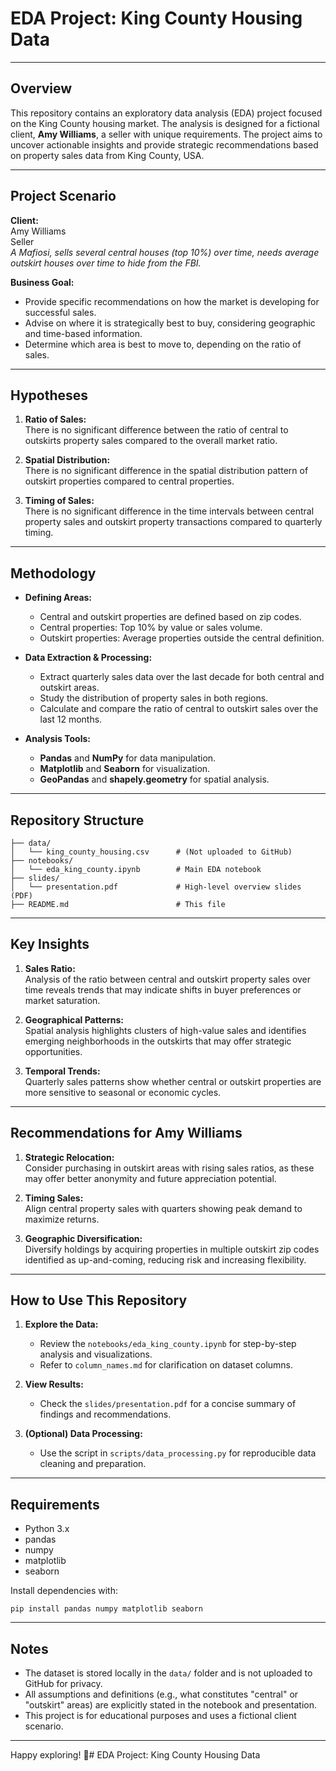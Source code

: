 # EDA Project: King County Housing Data

---

## Overview

This repository contains an exploratory data analysis (EDA) project focused on the King County housing market. The analysis is designed for a fictional client, **Amy Williams**, a seller with unique requirements. The project aims to uncover actionable insights and provide strategic recommendations based on property sales data from King County, USA.

---

## Project Scenario

**Client:**  
Amy Williams  
Seller  
_A Mafiosi, sells several central houses (top 10%) over time, needs average outskirt houses over time to hide from the FBI._

**Business Goal:**  
- Provide specific recommendations on how the market is developing for successful sales.
- Advise on where it is strategically best to buy, considering geographic and time-based information.
- Determine which area is best to move to, depending on the ratio of sales.

---

## Hypotheses

1. **Ratio of Sales:**  
   There is no significant difference between the ratio of central to outskirts property sales compared to the overall market ratio.

2. **Spatial Distribution:**  
   There is no significant difference in the spatial distribution pattern of outskirt properties compared to central properties.

3. **Timing of Sales:**  
   There is no significant difference in the time intervals between central property sales and outskirt property transactions compared to quarterly timing.

---

## Methodology

- **Defining Areas:**  
  - Central and outskirt properties are defined based on zip codes.
  - Central properties: Top 10% by value or sales volume.
  - Outskirt properties: Average properties outside the central definition.

- **Data Extraction & Processing:**  
  - Extract quarterly sales data over the last decade for both central and outskirt areas.
  - Study the distribution of property sales in both regions.
  - Calculate and compare the ratio of central to outskirt sales over the last 12 months.

- **Analysis Tools:**  
  - **Pandas** and **NumPy** for data manipulation.
  - **Matplotlib** and **Seaborn** for visualization.
  - **GeoPandas** and **shapely.geometry** for spatial analysis.

---

## Repository Structure

```
├── data/
│   └── king_county_housing.csv      # (Not uploaded to GitHub)
├── notebooks/
│   └── eda_king_county.ipynb        # Main EDA notebook
├── slides/
│   └── presentation.pdf             # High-level overview slides (PDF)
├── README.md                        # This file
```

---

## Key Insights

1. **Sales Ratio:**  
   Analysis of the ratio between central and outskirt property sales over time reveals trends that may indicate shifts in buyer preferences or market saturation.

2. **Geographical Patterns:**  
   Spatial analysis highlights clusters of high-value sales and identifies emerging neighborhoods in the outskirts that may offer strategic opportunities.

3. **Temporal Trends:**  
   Quarterly sales patterns show whether central or outskirt properties are more sensitive to seasonal or economic cycles.

---

## Recommendations for Amy Williams

1. **Strategic Relocation:**  
   Consider purchasing in outskirt areas with rising sales ratios, as these may offer better anonymity and future appreciation potential.

2. **Timing Sales:**  
   Align central property sales with quarters showing peak demand to maximize returns.

3. **Geographic Diversification:**  
   Diversify holdings by acquiring properties in multiple outskirt zip codes identified as up-and-coming, reducing risk and increasing flexibility.

---

## How to Use This Repository

1. **Explore the Data:**  
   - Review the `notebooks/eda_king_county.ipynb` for step-by-step analysis and visualizations.
   - Refer to `column_names.md` for clarification on dataset columns.

2. **View Results:**  
   - Check the `slides/presentation.pdf` for a concise summary of findings and recommendations.

3. **(Optional) Data Processing:**  
   - Use the script in `scripts/data_processing.py` for reproducible data cleaning and preparation.

---

## Requirements

- Python 3.x
- pandas
- numpy
- matplotlib
- seaborn

Install dependencies with:
```
pip install pandas numpy matplotlib seaborn
```

---

## Notes

- The dataset is stored locally in the `data/` folder and is not uploaded to GitHub for privacy.
- All assumptions and definitions (e.g., what constitutes "central" or "outskirt" areas) are explicitly stated in the notebook and presentation.
- This project is for educational purposes and uses a fictional client scenario.

---

Happy exploring! 🚀# EDA Project: King County Housing Data
